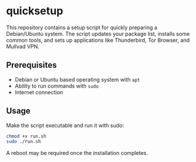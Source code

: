 # quicksetup

This repository contains a setup script for quickly preparing a Debian/Ubuntu system.
The script updates your package list, installs some common tools, and sets up
applications like Thunderbird, Tor Browser, and Mullvad VPN.

## Prerequisites

* Debian or Ubuntu based operating system with `apt`
* Ability to run commands with `sudo`
* Internet connection

## Usage

Make the script executable and run it with sudo:

```bash
chmod +x run.sh
sudo ./run.sh
```

A reboot may be required once the installation completes.

